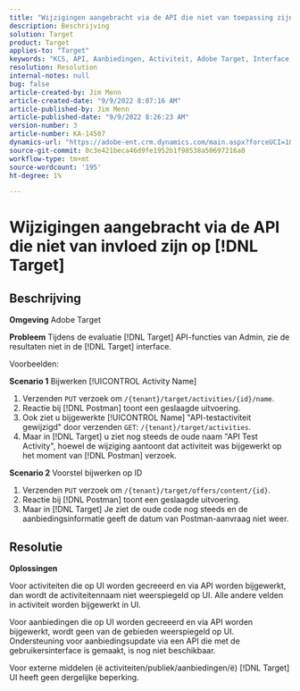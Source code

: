 ```yaml
---
title: "Wijzigingen aangebracht via de API die niet van toepassing zijn op [!DNL Target]"
description: Beschrijving
solution: Target
product: Target
applies-to: "Target"
keywords: "KCS, API, Aanbiedingen, Activiteit, Adobe Target, Interface, Wijzigingen"
resolution: Resolution
internal-notes: null
bug: false
article-created-by: Jim Menn
article-created-date: "9/9/2022 8:07:16 AM"
article-published-by: Jim Menn
article-published-date: "9/9/2022 8:26:23 AM"
version-number: 3
article-number: KA-14507
dynamics-url: "https://adobe-ent.crm.dynamics.com/main.aspx?forceUCI=1&pagetype=entityrecord&etn=knowledgearticle&id=ccc21268-1630-ed11-9db1-0022480866ad"
source-git-commit: 0c3e421beca46d9fe1952b1f98538a50697216a0
workflow-type: tm+mt
source-wordcount: '195'
ht-degree: 1%

---
```


# Wijzigingen aangebracht via de API die niet van invloed zijn op [!DNL Target]

## Beschrijving


<b>Omgeving</b>
Adobe Target

<b>Probleem</b>
Tijdens de evaluatie [!DNL Target] API-functies van Admin, zie de resultaten niet in de [!DNL Target] interface.

Voorbeelden:

<b>Scenario 1</b>
Bijwerken [!UICONTROL Activity Name]

1. Verzenden `PUT` verzoek om `/{tenant}/target/activities/{id}/name`.
2. Reactie bij [!DNL Postman] toont een geslaagde uitvoering.
3. Ook ziet u bijgewerkte [!UICONTROL Name] &quot;API-testactiviteit gewijzigd&quot; door verzenden `GET`: `/{tenant}/target/activities`.
4. Maar in [!DNL Target] u ziet nog steeds de oude naam &quot;API Test Activity&quot;, hoewel de wijziging aantoont dat activiteit was bijgewerkt op het moment van [!DNL Postman] verzoek.


<b>Scenario 2</b>
Voorstel bijwerken op ID

1. Verzenden `PUT` verzoek om `/{tenant}/target/offers/content/{id}`.
2. Reactie bij [!DNL Postman] toont een geslaagde uitvoering.
3. Maar in [!DNL Target] Je ziet de oude code nog steeds en de aanbiedingsinformatie geeft de datum van Postman-aanvraag niet weer.







## Resolutie


<b>Oplossingen</b>

Voor activiteiten die op UI worden gecreeerd en via API worden bijgewerkt, dan wordt de activiteitennaam niet weerspiegeld op UI. Alle andere velden in activiteit worden bijgewerkt in UI.

Voor aanbiedingen die op UI worden gecreeerd en via API worden bijgewerkt, wordt geen van de gebieden weerspiegeld op UI. Ondersteuning voor aanbiedingsupdate via een API die met de gebruikersinterface is gemaakt, is nog niet beschikbaar.

Voor externe middelen (ё activiteiten/publiek/aanbiedingen/ё) [!DNL Target] UI heeft geen dergelijke beperking.


